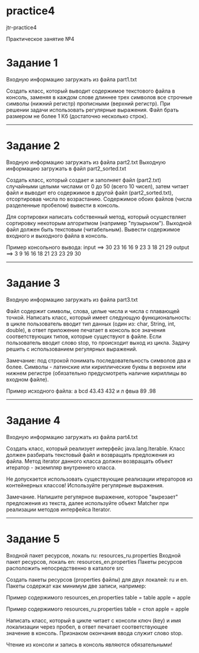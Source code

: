 # practice4
jtr-practice4

Практическое занятие №4

Задание 1
=============================================================

Входную информацию загружать из файла part1.txt

Создать класс, который выводит содержимое текстового файла в консоль, 
заменяя в каждом слове длиннее трех символов все строчные символы 
(нижний регистр) прописными (верхний регистр).
При решении задачи использовать регулярные выражения.
Файл брать размером не более 1 Кб (достаточно несколько строк).
_______________________

Задание 2
=============================================================

Входную информацию загружать из файла part2.txt
Выходную информацию загружать в файл part2_sorted.txt

Создать класс, который создает и заполняет файл (part2.txt) случайными целыми числами от 0 до 50 (всего 10 чисел), 
затем читает файл и выводит его содержимое в другой файл (part2_sorted.txt), отсортировав числа по возрастанию.
Содержимое обоих файлов (числа разделенные пробелом) вывести в консоль.

Для сортировки написать собственный метод, который осуществляет сортировку некоторым алгоритмом (например "пузырьком"). 
Выходной файл должен быть текстовым (читабельным).
Вывести содержимое входного и выходного файла в консоль.

Пример консольного вывода:
input  ==> 30 23 16 16 9 23 3 18 21 29
output ==> 3 9 16 16 18 21 23 23 29 30

_______________________

Задание 3
=============================================================
Входную информацию загружать из файла part3.txt

Файл содержит символы, слова, целые числа и числа с плавающей точкой. Написать класс, который имеет следующую функциональность: 
в цикле пользователь вводит тип данных (один из: char, String, int, double), 
в ответ приложение печатает в консоль все значения соответствующих типов, которые существуют в файле. 
Если пользователь вводит слово stop, то происходит выход из цикла.
Задачу решить с использованием регулярных выражений.

Замечание: под строкой понимать последовательность символов два и более. 
Символы - латинские или кириллические буквы в верхнем или нижнем регистре 
(обязательно предусмотреть наличие кириллицы во входном файле).

Пример исходного файла:
a bcd 43.43 432 и л фвыа 89 .98

_______________________

Задание 4
=============================================================

Входную информацию загружать из файла part4.txt

Создать класс, который реализует интерфейс java.lang.Iterable. 
Класс должен разбирать текстовый файл и возвращать предложения из файла. 
Метод iterator данного класса должен возвращать объект итератор - экземпляр внутреннего класса.

Не допускается использовать существующие реализации итераторов из контейнерных классов! 
Используйте регулярные выражения.

Замечание. Напишите регулярное выражение, которое "вырезает" предложения из текста, 
далее используйте объект Matcher при реализации методов интерфейса Iterator.

_______________________

Задание 5
=============================================================

Входной пакет ресурсов, локаль ru: resources_ru.properties
Входной пакет ресурсов, локаль en: resources_en.properties
Пакеты ресурсов расположить непосредственно в каталоге src

Создать пакеты ресурсов (properties файлы) для двух локалей: ru и en. Пакеты содержат как минимум две записи, например:

Пример содержимого resources_en.properties
table = table
apple = apple


Пример содержимого resources_ru.properties
table = стол
apple = apple

Написать класс, который в цикле читает с консоли ключ (key) и имя локализации через пробел, 
в ответ печатает соответствующее значение в консоль. Признаком окончания ввода служит слово stop.

Чтение из консоли и запись в консоль являются обязательными!
